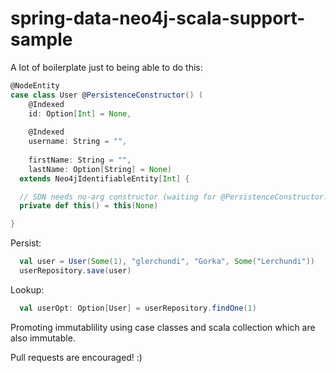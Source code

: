 spring-data-neo4j-scala-support-sample
======================================

A lot of boilerplate just to being able to do this:

```scala
@NodeEntity
case class User @PersistenceConstructor() (
    @Indexed
    id: Option[Int] = None,
    
    @Indexed
    username: String = "",
    
    firstName: String = "",
    lastName: Option[String] = None)
  extends Neo4jIdentifiableEntity[Int] {

  // SDN needs no-arg constructor (waiting for @PersistenceConstructor!!!)
  private def this() = this(None)

}
```

Persist:

```scala
  val user = User(Some(1), "glerchundi", "Gorka", Some("Lerchundi"))
  userRepository.save(user)      
```

Lookup:

```scala
  val userOpt: Option[User] = userRepository.findOne(1)
```

Promoting immutablility using case classes and scala collection which are also immutable.

Pull requests are encouraged! :)
